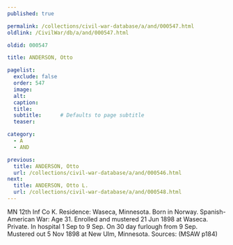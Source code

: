 ```yaml
---
published: true

permalink: /collections/civil-war-database/a/and/000547.html
oldlink: /CivilWar/db/a/and/000547.html

oldid: 000547

title: ANDERSON, Otto

pagelist:
  exclude: false
  order: 547
  image: 
  alt:
  caption:
  title:
  subtitle:      # Defaults to page subtitle
  teaser:

category: 
  - A 
  - AND

previous:
  title: ANDERSON, Otto
  url: /collections/civil-war-database/a/and/000546.html  
next:
  title: ANDERSON, Otto L.
  url: /collections/civil-war-database/a/and/000548.html   
---
```

MN 12th Inf Co K. Residence: Waseca, Minnesota. Born in Norway. Spanish-American War: Age 31. Enrolled and mustered 21 Jun 1898 at Waseca. Private. In hospital 1 Sep to 9 Sep. On 30 day furlough from 9 Sep. Mustered out 5 Nov 1898 at New Ulm, Minnesota. Sources: (MSAW p184)
